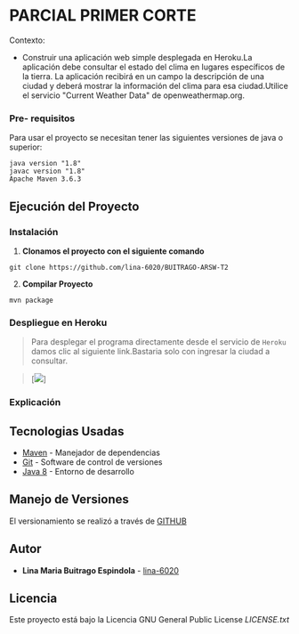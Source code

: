 # PARCIAL PRIMER CORTE 
Contexto:

* Construir una aplicación web simple desplegada en Heroku.La aplicación debe consultar el estado del clima en lugares específicos de la tierra.  La aplicación recibirá en un campo la descripción de una ciudad y deberá mostrar la información del clima para esa ciudad.Utilice el servicio "Current Weather Data" de openweathermap.org.


### Pre- requisitos 

Para usar el proyecto se necesitan tener las siguientes versiones de java o superior:


```
java version "1.8"
javac version "1.8"
Apache Maven 3.6.3

```
## Ejecución del Proyecto
### Instalación

1. **Clonamos el proyecto con el siguiente comando**
```
git clone https://github.com/lina-6020/BUITRAGO-ARSW-T2
```
2. **Compilar Proyecto**
```
mvn package
```

### Despliegue en Heroku 
> Para desplegar el programa directamente desde el servicio de ```Heroku``` damos clic al siguiente link.Bastaria solo con ingresar la ciudad a consultar.

 
> [![](/img/deploy.PNG)]

### Explicación

## Tecnologias Usadas

* [Maven](https://maven.apache.org/) - Manejador de dependencias
* [Git](https://git-scm.com/) - Software de control de versiones
* [Java 8](https://www.java.com/es/download/ie_manual.jsp) - Entorno de desarrollo



## Manejo de Versiones

El versionamiento se realizó a través de [GITHUB](https://github.com/lina-6020/AREP-PARCIAL01)

## Autor

* **Lina Maria Buitrago Espindola** - [lina-6020](https://github.com/lina-6020)


## Licencia

Este proyecto está bajo la Licencia GNU General Public License _LICENSE.txt_





